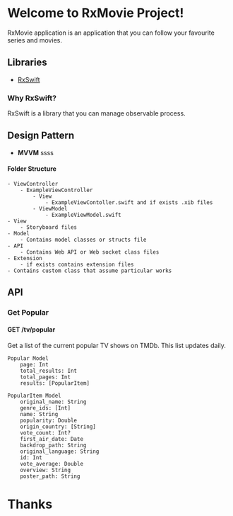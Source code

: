 
# Welcome to RxMovie Project!

RxMovie application is an application that you can follow your favourite series and movies.

## Libraries
- [RxSwift](https://github.com/ReactiveX/RxSwift)

### Why RxSwift?
RxSwift is a library that you can manage observable process.

## Design Pattern

- **MVVM**
ssss
#### Folder  Structure
	- ViewController
		- ExampleViewController
			- View
				- ExampleViewContoller.swift and if exists .xib files
			- ViewModel
				- ExampleViewModel.swift
	- View
		- Storyboard files
	- Model
		- Contains model classes or structs file
	- API
		- Contains Web API or Web socket class files
	- Extension
		- if exists contains extension files
	- Contains custom class that assume particular works

## API
### Get Popular
#### GET   /tv/popular
Get a list of the current popular TV shows on TMDb. This list updates daily.

	Popular Model
		page: Int
    	total_results: Int
    	total_pages: Int
    	results: [PopularItem]
    
  	PopularItem Model
		original_name: String
    	genre_ids: [Int]
    	name: String
    	popularity: Double
    	origin_country: [String]
    	vote_count: Int?
    	first_air_date: Date
    	backdrop_path: String
    	original_language: String
    	id: Int
    	vote_average: Double
    	overview: String
    	poster_path: String


# Thanks